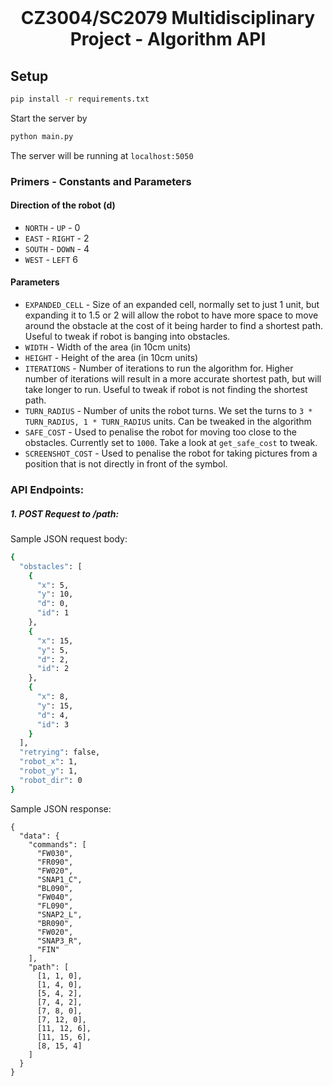 <br />
<p align="center">
  <h1 align="center">
    CZ3004/SC2079 Multidisciplinary Project - Algorithm API
  </h1>
</p>


## Setup

```bash
pip install -r requirements.txt
```

Start the server by

```bash
python main.py
```

The server will be running at `localhost:5050`


### Primers - Constants and Parameters 

#### Direction of the robot (d)

* `NORTH` - `UP` - 0
* `EAST` - `RIGHT` - 2
* `SOUTH` - `DOWN` - 4
* `WEST` - `LEFT` 6

#### Parameters

* `EXPANDED_CELL` - Size of an expanded cell, normally set to just 1 unit, but expanding it to 1.5 or 2 will allow the robot to have more space to move around the obstacle at the cost of it being harder to find a shortest path. Useful to tweak if robot is banging into obstacles.
* `WIDTH` - Width of the area (in 10cm units)
* `HEIGHT` - Height of the area (in 10cm units)
* `ITERATIONS` - Number of iterations to run the algorithm for. Higher number of iterations will result in a more accurate shortest path, but will take longer to run. Useful to tweak if robot is not finding the shortest path.
* `TURN_RADIUS` - Number of units the robot turns. We set the turns to `3 * TURN_RADIUS, 1 * TURN_RADIUS` units. Can be tweaked in the algorithm
* `SAFE_COST` - Used to penalise the robot for moving too close to the obstacles. Currently set to `1000`. Take a look at `get_safe_cost` to tweak.
* `SCREENSHOT_COST` - Used to penalise the robot for taking pictures from a position that is not directly in front of the symbol. 

### API Endpoints:


##### 1. POST Request to /path:

Sample JSON request body:

```bash
{
  "obstacles": [
    {
      "x": 5,
      "y": 10,
      "d": 0,
      "id": 1
    },
    {
      "x": 15,
      "y": 5,
      "d": 2,
      "id": 2
    },
    {
      "x": 8,
      "y": 15,
      "d": 4,
      "id": 3
    }
  ],
  "retrying": false,
  "robot_x": 1,
  "robot_y": 1,
  "robot_dir": 0
}
```

Sample JSON response:

```
{
  "data": {
    "commands": [
      "FW030",
      "FR090",
      "FW020",
      "SNAP1_C",
      "BL090",
      "FW040",
      "FL090",
      "SNAP2_L",
      "BR090",
      "FW020",
      "SNAP3_R",
      "FIN"
    ],
    "path": [
      [1, 1, 0],
      [1, 4, 0],
      [5, 4, 2],
      [7, 4, 2],
      [7, 8, 0],
      [7, 12, 0],
      [11, 12, 6],
      [11, 15, 6],
      [8, 15, 4]
    ]
  }
}
```
